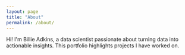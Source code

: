 ```yaml
---
layout: page
title: "About"
permalink: /about/
---
```


Hi! I'm Billie Adkins, a data scientist passionate about turning data into actionable insights. 
This portfolio highlights projects I have worked on.
